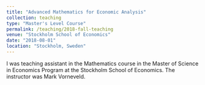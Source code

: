 ```yaml
---
title: "Advanced Mathematics for Economic Analysis"
collection: teaching
type: "Master's Level Course"
permalink: /teaching/2018-fall-teaching
venue: "Stockholm School of Economics"
date: "2018-08-01"
location: "Stockholm, Sweden"
---
```


I was teaching assistant in the Mathematics course in the Master of Science in Economics Program at the Stockholm School of Economics. The instructor was Mark Vorneveld.